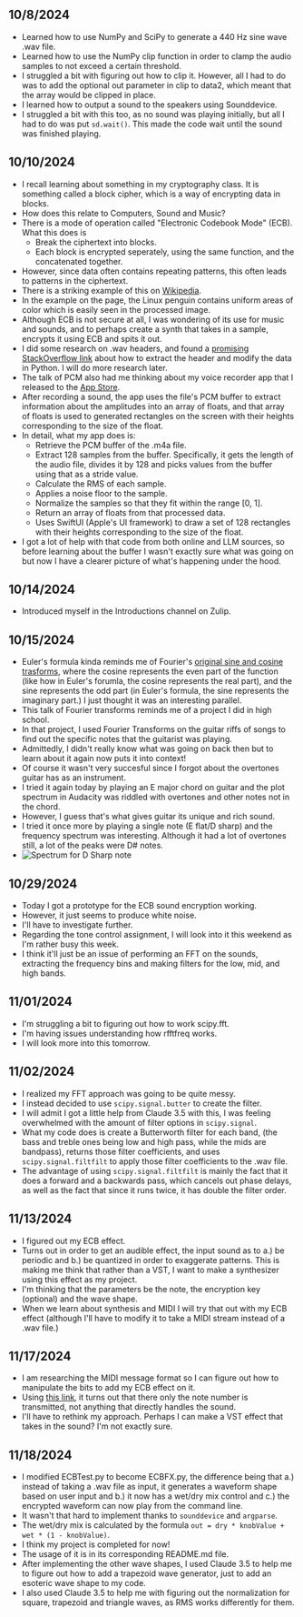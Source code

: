 ## 10/8/2024

- Learned how to use NumPy and SciPy to generate a 440 Hz sine wave .wav file.
- Learned how to use the NumPy clip function in order to clamp the audio samples to not exceed a certain threshold.
- I struggled a bit with figuring out how to clip it. However, all I had to do was to add the optional out parameter in clip to data2, which meant that the array would be clipped in place.
- I learned how to output a sound to the speakers using Sounddevice.
- I struggled a bit with this too, as no sound was playing initially, but all I had to do was put `sd.wait()`. This made the code wait until the sound was finished playing.

## 10/10/2024
- I recall learning about something in my cryptography class. It is something called a block cipher, which is a way of encrypting data in blocks.
- How does this relate to Computers, Sound and Music?
- There is a mode of operation called "Electronic Codebook Mode" (ECB). What this does is
    * Break the ciphertext into blocks.
    * Each block is encrypted seperately, using the same function, and the concatenated together.
- However, since data often contains repeating patterns, this often leads to patterns in the ciphertext.
- There is a striking example of this on [Wikipedia](https://en.wikipedia.org/wiki/Block_cipher_mode_of_operation?oldformat=true#Electronic_codebook_(ECB)).
- In the example on the page, the Linux penguin contains uniform areas of color which is easily seen in the processed image.
- Although ECB is not secure at all, I was wondering of its use for music and sounds, and to perhaps create a synth that takes in a sample, encrypts it using ECB and spits it out.
- I did some research on .wav headers, and found a [promising StackOverflow link](https://stackoverflow.com/questions/55420292/remove-file-header-from-a-wav-file-in-python3) about how to extract the header and modify the data in Python. I will do more research later.
- The talk of PCM also had me thinking about my voice recorder app that I released to the [App Store](https://apps.apple.com/us/app/micman/id6615062868).
- After recording a sound, the app uses the file's PCM buffer to extract information about the amplitudes into an array of floats, and that array of floats is used to generated rectangles on the screen with their heights corresponding to the size of the float.
- In detail, what my app does is:
    * Retrieve the PCM buffer of the .m4a file.
    * Extract 128 samples from the buffer. Specifically, it gets the length of the audio file, divides it by 128 and picks values from the buffer using that as a stride value.
    * Calculate the RMS of each sample.
    * Applies a noise floor to the sample.
    * Normalize the samples so that they fit within the range [0, 1].
    * Return an array of floats from that processed data.
    * Uses SwiftUI (Apple's UI framework) to draw a set of 128 rectangles with their heights corresponding to the size of the float.
- I got a lot of help with that code from both online and LLM sources, so before learning about the buffer I wasn't exactly sure what was going on but now I have a clearer picture of what's happening under the hood.

## 10/14/2024
- Introduced myself in the Introductions channel on Zulip.

## 10/15/2024
- Euler's formula kinda reminds me of Fourier's [original sine and cosine trasforms](https://en.wikipedia.org/wiki/Sine_and_cosine_transforms), where the cosine represents the even part of the function (like how in Euler's forumla, the cosine represents the real part), and the sine represents the odd part (in Euler's formula, the sine represents the imaginary part.) I just thought it was an interesting parallel.
- This talk of Fourier transforms reminds me of a project I did in high school.
- In that project, I used Fourier Transforms on the guitar riffs of songs to find out the specific notes that the guitarist was playing.
- Admittedly, I didn't really know what was going on back then but to learn about it again now puts it into context!
- Of course it wasn't very succesful since I forgot about the overtones guitar has as an instrument.
- I tried it again today by playing an E major chord on guitar and the plot spectrum in Audacity was riddled with overtones and other notes not in the chord.
- However, I guess that's what gives guitar its unique and rich sound.
- I tried it once more by playing a single note (E flat/D sharp) and the frequency spectrum was interesting. Although it had a lot of overtones still, a lot of the peaks were D# notes.
- ![Spectrum for D Sharp note](https://i.imgur.com/booFVRy.png)

## 10/29/2024
- Today I got a prototype for the ECB sound encryption working.
- However, it just seems to produce white noise.
- I'll have to investigate further.
- Regarding the tone control assignment, I will look into it this weekend as I'm rather busy this week.
- I think it'll just be an issue of performing an FFT on the sounds, extracting the frequency bins and making filters for the low, mid, and high bands. 

## 11/01/2024
- I'm struggling a bit to figuring out how to work scipy.fft.
- I'm having issues understanding how rfftfreq works.
- I will look more into this tomorrow.

## 11/02/2024
- I realized my FFT approach was going to be quite messy.
- I instead decided to use `scipy.signal.butter` to create the filter.
- I will admit I got a little help from Claude 3.5 with this, I was feeling overwhelmed with the amount of filter options in `scipy.signal`.
- What my code does is create a Butterworth filter for each band, (the bass and treble ones being low and high pass, while the mids are bandpass), returns those filter coefficients, and uses `scipy.signal.filtfilt` to apply those filter coefficients to the .wav file.
- The advantage of using `scipy.signal.filtfilt` is mainly the fact that it does a forward and a backwards pass, which cancels out phase delays, as well as the fact that since it runs twice, it has double the filter order.

## 11/13/2024
- I figured out my ECB effect.
- Turns out in order to get an audible effect, the input sound as to a.) be periodic and b.) be quantized in order to exaggerate patterns. This is making me think that rather than a VST, I want to make a synthesizer using this effect as my project.
- I'm thinking that the parameters be the note, the encryption key (optional) and the wave shape.
- When we learn about synthesis and MIDI I will try that out with my ECB effect (although I'll have to modify it to take a MIDI stream instead of a .wav file.)

## 11/17/2024
- I am researching the MIDI message format so I can figure out how to manipulate the bits to add my ECB effect on it.
- Using [this link](https://www.songstuff.com/recording/article/midi-message-format/), it turns out that there only the note number is transmitted, not anything that directly handles the sound.
- I'll have to rethink my approach. Perhaps I can make a VST effect that takes in the sound? I'm not exactly sure.

## 11/18/2024
- I modified ECBTest.py to become ECBFX.py, the difference being that a.) instead of taking a .wav file as input, it generates a waveform shape based on user input and b.) it now has a wet/dry mix control and c.) the encrypted waveform can now play from the command line.
- It wasn't that hard to implement thanks to `sounddevice` and `argparse`.
- The wet/dry mix is calculated by the formula `out = dry * knobValue + wet * (1 - knobValue)`.
- I think my project is completed for now!
- The usage of it is in its corresponding README.md file.
- After implementing the other wave shapes, I used Claude 3.5 to help me to figure out how to add a trapezoid wave generator, just to add an esoteric wave shape to my code.
- I also used Claude 3.5 to help me with figuring out the normalization for square, trapezoid and triangle waves, as RMS works differently for them.
